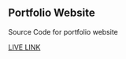 ## Portfolio Website
Source Code for portfolio website

[LIVE LINK](https://www.ajitbhalerao.com/)


     
     
